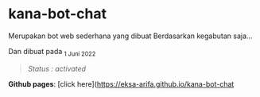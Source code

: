 # kana-bot-chat

Merupakan bot web sederhana yang dibuat 
Berdasarkan kegabutan saja...

Dan dibuat pada <sub>1 Juni 2022</sub>

> *Status : activated*

**Github pages**:
[click here](https://eksa-arifa.github.io/kana-bot-chat
